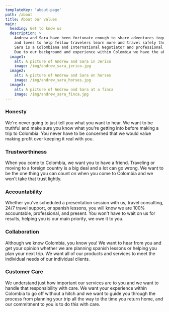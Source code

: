 ```yaml
---
templateKey: 'about-page'
path: /about
title: About our values
main:
  heading: Get to know us
  description: >
    Andrew and Sara have been fortunate enough to share adventures together since 2017! Andrew is from the United States and has lived and breathed Colombia since 2015 
    and loves to help fellow travelers learn more and travel safely through Colombia.
    Sara is a Colombiana and International Negotiator and professional language teacher.
    Due to our background and experience within Colombia we have the ability to help United States based travelers learn more about Colombia, speak more efficient spanish, and travel the beautiful country of Colombia safely.
  image1:
    alt: A picture of Andrew and Sara in Jerico
    image: /img/andrew_sara_jerico.jpg
  image2:
    alt: A picture of Andrew and Sara on horses
    image: /img/andrew_sara_horses.jpg
  image3:
    alt: A picture of Andrew and Sara at a finca
    image: /img/andrew_sara_finca.jpg
---
```

### Honesty 
<p  class="box aboutCard">We're never going to just tell you what you want to hear. We want to be truthful and make sure you know what you're getting into before making a trip to Colombia. You never have to be concerned that we would value making profit over keeping it real with you.</p>

### Trustworthiness
<p class="box aboutCard">When you come to Colombia, we want you to have a friend. Traveling or moving to a foreign country is a big deal and a lot can go wrong. We want to be the one thing you can count on when you come to Colombia and we won't take that trust lightly.</p>

### Accountability
<p class="box aboutCard">Whether you've scheduled a presentation session with us, travel consulting, 24/7 travel support, or spanish lessons, you will know we are 100% accountable, professional, and present. You won't have to wait on us for results, helping you is our main priority, we owe it to you.</p>

### Collaboration
<p class="box aboutCard">Although we know Colombia, you know you! We want to hear from you and get your opinion whether we are planning spanish lessons or helping you plan your next trip. We want all of our products and services to meet the individual needs of our individual clients.</p>

### Customer Care
<p class="box aboutCard">We understand just how important our services are to you and we want to handle that responsibility with care. We want your experience within Colombia to go off without a hitch and we want to guide you through the process from planning your trip all the way to the time you return home, and our commitment to you is to do this with care.</p>
